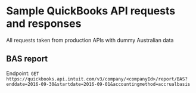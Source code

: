 # Sample QuickBooks API requests and responses 

All requests taken from production APIs with dummy Australian data 

## BAS report
Endpoint: `GET` `https://quickbooks.api.intuit.com/v3/company/<companyId>/report/BAS?enddate=2016-09-30&startdate=2016-09-01&accountingmethod=accrualbasis`

